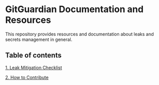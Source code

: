 # GitGuardian Documentation and Resources

This repository provides resources and documentation about leaks
and secrets management in general.

## Table of contents

[1. Leak Mitigation Checklist](Leak%20Mitigation%20Checklist.md)

[2. How to Contribute](CONTRIBUTING.md)
